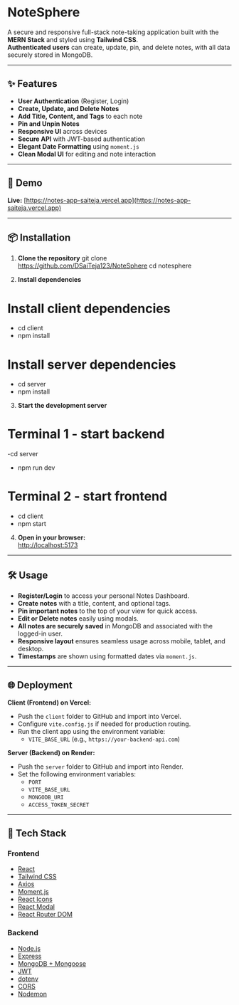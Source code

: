# NoteSphere

A secure and responsive full-stack note-taking application built with the **MERN Stack** and styled using **Tailwind CSS**.  
**Authenticated users** can create, update, pin, and delete notes, with all data securely stored in MongoDB.

---

## ✨ Features

- **User Authentication** (Register, Login)
- **Create, Update, and Delete Notes**
- **Add Title, Content, and Tags** to each note
- **Pin and Unpin Notes**
- **Responsive UI** across devices
- **Secure API** with JWT-based authentication
- **Elegant Date Formatting** using `moment.js`
- **Clean Modal UI** for editing and note interaction

---

## 🚀 Demo

**Live:** [https://notes-app-saiteja.vercel.app](https://notes-app-saiteja.vercel.app)

---

## 📦 Installation

1. **Clone the repository**
git clone https://github.com/DSaiTeja123/NoteSphere
cd notesphere

2. **Install dependencies**
# Install client dependencies
- cd client
- npm install

# Install server dependencies
- cd server
- npm install

3. **Start the development server**
# Terminal 1 - start backend
-cd server
- npm run dev

# Terminal 2 - start frontend
- cd client
- npm start

4. **Open in your browser:**  
[http://localhost:5173](http://localhost:5173)

---

## 🛠️ Usage

- **Register/Login** to access your personal Notes Dashboard.
- **Create notes** with a title, content, and optional tags.
- **Pin important notes** to the top of your view for quick access.
- **Edit or Delete notes** easily using modals.
- **All notes are securely saved** in MongoDB and associated with the logged-in user.
- **Responsive layout** ensures seamless usage across mobile, tablet, and desktop.
- **Timestamps** are shown using formatted dates via `moment.js`.

---

## 🌐 Deployment

**Client (Frontend) on Vercel:**  
- Push the `client` folder to GitHub and import into Vercel.  
- Configure `vite.config.js` if needed for production routing.
- Run the client app using the environment variable:
  - `VITE_BASE_URL` (e.g., `https://your-backend-api.com`)

**Server (Backend) on Render:**  
- Push the `server` folder to GitHub and import into Render.
- Set the following environment variables:
  - `PORT`
  - `VITE_BASE_URL`
  - `MONGODB_URI`
  - `ACCESS_TOKEN_SECRET`

---

## 🧩 Tech Stack

### Frontend

- [React](https://react.dev/)
- [Tailwind CSS](https://tailwindcss.com/)
- [Axios](https://axios-http.com/)
- [Moment.js](https://momentjs.com/)
- [React Icons](https://react-icons.github.io/react-icons/)
- [React Modal](https://reactcommunity.org/react-modal/)
- [React Router DOM](https://reactrouter.com/en/main)

### Backend

- [Node.js](https://nodejs.org/)
- [Express](https://expressjs.com/)
- [MongoDB + Mongoose](https://mongoosejs.com/)
- [JWT](https://github.com/auth0/node-jsonwebtoken)
- [dotenv](https://github.com/motdotla/dotenv)
- [CORS](https://github.com/expressjs/cors)
- [Nodemon](https://www.npmjs.com/package/nodemon)
